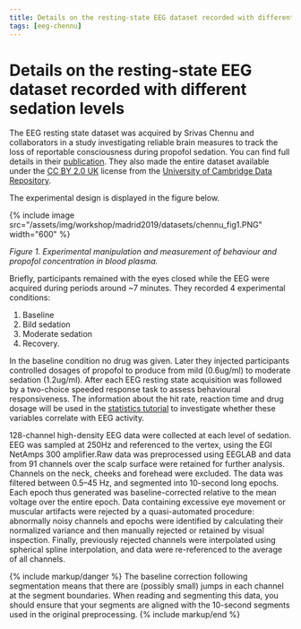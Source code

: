 ```yaml
---
title: Details on the resting-state EEG dataset recorded with different sedation levels
tags: [eeg-chennu]
---
```


# Details on the resting-state EEG dataset recorded with different sedation levels

The EEG resting state dataset was acquired by Srivas Chennu and
collaborators in a study investigating reliable brain measures to track the loss of reportable
consciousness during propofol sedation. You can find full details in their
[publication](https://doi.org/10.1371/journal.pcbi.1004669). They also made the entire dataset
available under the [CC BY 2.0 UK](https://creativecommons.org/licenses/by/2.0/uk/) license from the
[University of Cambridge Data Repository](https://www.repository.cam.ac.uk/handle/1810/252736).

The experimental design is displayed in the figure below.

{% include image
src="/assets/img/workshop/madrid2019/datasets/chennu_fig1.PNG" width="600" %}

*Figure 1. Experimental manipulation and measurement of behaviour and
propofol concentration in blood plasma.*

Briefly, participants remained with the eyes closed while the EEG were
acquired during periods around ~7 minutes. They recorded 4 experimental
conditions:
1. Baseline
2. Bild sedation
3. Moderate sedation
4. Recovery.

In the baseline condition no drug was given. Later they injected
participants controlled dosages of propofol to produce from mild
(0.6ug/ml) to moderate sedation (1.2ug/ml). After each EEG resting state
acquisition was followed by a two-choice speeded response task to assess
behavioural responsiveness. The information about the hit rate, reaction
time and drug dosage will be used in the [statistics tutorial](workshop/madrid2019/tutorial_stats)
to investigate whether these variables correlate with EEG activity.

128-channel high-density EEG data were collected at each level of sedation. EEG was sampled at 250Hz and referenced to the vertex, using the EGI NetAmps 300 amplifier.Raw data was preprocessed using EEGLAB and data from 91 channels over the scalp surface were retained for further analysis. Channels on the neck, cheeks and forehead were excluded. The data was filtered between 0.5–45 Hz, and segmented into 10-second long epochs. Each epoch thus generated was baseline-corrected relative to the mean voltage over the entire epoch.
Data containing excessive eye movement or muscular artifacts were rejected by a quasi-automated procedure: abnormally noisy channels and epochs were identified by calculating their normalized variance and then manually rejected or retained by visual inspection. Finally, previously rejected channels were interpolated using spherical spline interpolation, and data were re-referenced to the average of all channels.

{% include markup/danger %}
The baseline correction following segmentation means that there are (possibly small) jumps in each channel at the segment boundaries. When reading and segmenting this data, you should ensure that your segments are aligned with the 10-second segments used in the original preprocessing.
{% include markup/end %}
